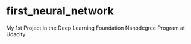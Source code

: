 # first_neural_network
My 1st Project in the Deep Learning Foundation Nanodegree Program at Udacity
